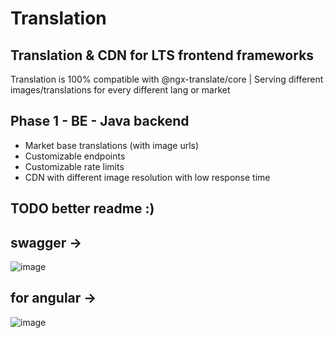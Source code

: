 # Translation
## Translation & CDN for LTS frontend frameworks

Translation is 100% compatible with @ngx-translate/core | 
Serving different images/translations for every different lang or market

## Phase 1 - BE - Java backend
- Market base translations (with image urls) 
- Customizable endpoints
- Customizable rate limits
- CDN with different image resolution with low response time

## TODO better readme :)

## swagger ->
![image](https://github.com/user-attachments/assets/f6948165-8ba7-42c7-9172-7cb5b5c811dd)

## for angular ->
![image](https://github.com/xeldawe/translation/assets/57683043/885e4617-8ab7-4f06-aa84-038b13b21ec6)
